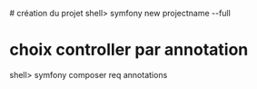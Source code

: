 
# création du projet 
shell> symfony new projectname --full

# choix controller par annotation
shell> symfony composer req annotations